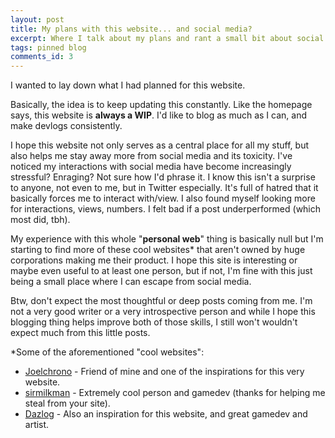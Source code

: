 ```yaml
---
layout: post
title: My plans with this website... and social media?
excerpt: Where I talk about my plans and rant a small bit about social media.
tags: pinned blog
comments_id: 3
---
```

I wanted to lay down what I had planned for this website. 

Basically, the idea is to keep updating this constantly. Like the homepage says, this website is **always a WIP**. I'd like to blog as much as I can, and make devlogs consistently.

I hope this website not only serves as a central place for all my stuff, but also helps me stay away more from social media and its toxicity. I've noticed my interactions with social media have become increasingly stressful? Enraging? Not sure how I'd phrase it. I know this isn't a surprise to anyone, not even to me, but in Twitter especially. It's full of hatred that it basically forces me to interact with/view. I also found myself looking more for interactions, views, numbers. I felt bad if a post underperformed (which most did, tbh).

My experience with this whole "**personal web**" thing is basically null but I'm starting to find more of these cool websites* that aren't owned by huge corporations making me their product. I hope this site is interesting or maybe even useful to at least one person, but if not, I'm fine with this just being a small place where I can escape from social media.

Btw, don't expect the most thoughtful or deep posts coming from me. I'm not a very good writer or a very introspective person and while I hope this blogging thing helps improve both of those skills, I still won't wouldn't expect much from this little posts.

*Some of the aforementioned "cool websites":

- [Joelchrono](https://joelchrono.xyz/) - Friend of mine and one of the inspirations for this very website.
- [sirmilkman](https://www.sirmilkman.com/) - Extremely cool person and gamedev (thanks for helping me steal from your site).
- [Dazlog](https://www.dazlog.com/) - Also an inspiration for this website, and great gamedev and artist.